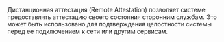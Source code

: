 Дистанционная аттестация (Remote Attestation) позволяет системе предоставлять аттестацию своего состояния сторонним службам. Это может быть использовано для подтверждения целостности системы перед ее подключением к сети или другим сервисам.